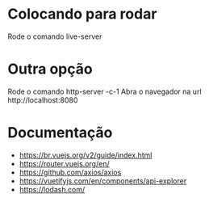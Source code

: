 # Colocando para rodar

Rode o comando live-server

# Outra opção
Rode o comando http-server -c-1
Abra o navegador na url http://localhost:8080

# Documentação

- https://br.vuejs.org/v2/guide/index.html
- https://router.vuejs.org/en/
- https://github.com/axios/axios
- https://vuetifyjs.com/en/components/api-explorer
- https://lodash.com/
